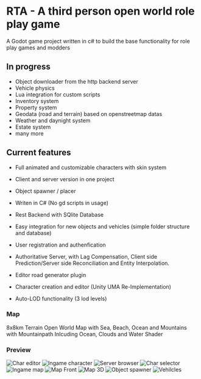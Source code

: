 # RTA - A third person open world role play game

A Godot game project written in c# to build the base functionality for role play games and modders

## In progress
- Object downloader from the http backend server
- Vehicle physics
- Lua integration for custom scripts
- Inventory system
- Property system
- Geodata (road and terrain) based on openstreetmap datas
- Weather and daynight system
- Estate system
- many more

## Current features
- Full animated and customizable characters with skin system

- Client and server version in one project
- Object spawner / placer
- Writen in C# (No gd scripts in usage)
- Rest Backend with SQlite Database
- Easy integration for new objects and vehicles (simple folder structure and database)
- User registration and authenfication
- Authoritative Server, with Lag Compensation, Client side Prediction/Server side Reconciliation and Entity Interpolation.
- Editor road generator plugin 
- Character creation and editor (Unity UMA Re-Implementation)
- Auto-LOD functionality (3 lod levels)

### Map

8x8km Terrain Open World Map with Sea, Beach, Ocean and Mountains with Mountainpath
Inlcuding Ocean, Clouds and Water Shader

### Preview
![Char editor](/screenshots/char_editor.png?raw=true "Char editor")
![Ingame character](/screenshots/ingame.png?raw=true "Ingame character")
![Server browser](/screenshots/server_browser.png?raw=true "Server browser")
![Char selector](/screenshots/char_selector.png?raw=true "Char selector")
![Ingame map](/screenshots/map.png?raw=true "Ingame map")
![Map Front](/screenshots/map_up.png?raw=true "Map Front")
![Map 3D](/screenshots/map_3d.png?raw=true "Map 3d")
![Object spawner](/screenshots/spawner.png?raw=true "Object spawner")
![Vehilcles](/screenshots/vehicles.png?raw=true "Vehilcles")
